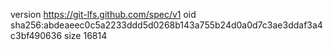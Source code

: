 version https://git-lfs.github.com/spec/v1
oid sha256:abdeaeec0c5a2233ddd5d0268b143a755b24d0a0d7c3ae3ddaf3a4c3bf490636
size 16814
